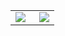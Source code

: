 <table border="0" cellpadding="0" cellspacing="0">
<tr>
<td><img align='left' src="https://github-readme-stats.vercel.app/api/top-langs/?username=lynxux&layout=compact"> </td>
<td><img align='right' src="https://github-readme-stats.vercel.app/api?username=lynxux&show_icons=true"></td>
</tr>


